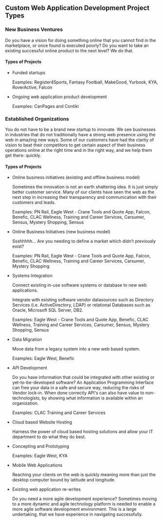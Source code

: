 ## Custom Web Application Development Project Types

### New Business Ventures

Do you have a vision for doing something online that you cannot find in the marketplace, or once found is executed poorly? Do you want to take an existing successful online product to the next level? We do that.

#### Types of Projects

* Funded startups

  Examples: Register4Sports, Fantasy Football, MakeGood, Yurbook, KYA, RoverActive, Falcon

* Ongoing web application product development

  Examples: CanPages and Contiki

### Established Organizations

You do not have to be a brand new startup to innovate. We see businesses in industries that do not traditionally have a strong web presence using the web in amazing new ways. Some of our customers have had the clarity of vision to beat their competitors to get certain aspect of their business operations online at the right time and in the right way, and we help them get there: quickly. 


#### Types of Projects

* Online business initiatives (existing and offline business model)

  Sometimes the innovation is not an earth shattering idea. It is just simply better customer service. Many of our clients have seen the web as the next step in increasing their transparency and communication with their customers and leads.

  Examples: PN Rail, Eagle West - Crane Tools and Quote App, Falcon, Benefic, CLAC Wellness, Training and Career Services, Carsumer, Sensus, Mystery Shopping, Sensus

* Online Business Initiatives (new business model)
  
  Ssshhhhh... Are you needing to define a market which didn’t previously exist?
  
  Examples: PN Rail, Eagle West - Crane Tools and Quote App, Falcon, Benefic, CLAC Wellness, Training and Career Services, Carsumer, Mystery Shopping

* Systems Integration

  Connect existing in-use software systems or database to new web applications. 

  Integrate with existing software vendor datasources such as Directory Services (i.e. ActiveDirectory, LDAP) or relational Databases such as Oracle, Microsoft SQL Server, DB2.

  Examples: Eagle West - Crane Tools and Quote App, Benefic, CLAC Wellness, Training and Career Services, Carsumer, Sensus, Mystery Shopping, Sensus

* Data Migration

  Move data from a legacy system into a new web based system.

  Examples: Eagle West, Benefic

* API Development

  Do you have information that could be integrated with other existing or yet-to-be-developed software? An Application Programming Interface can free your data in a safe and secure way, reducing the risks of Vendor lock-in. When done correctly API's can also have value to non-technologists, by showing what information is available within an organization.

  Examples: CLAC Training and Career Services

* Cloud based Website Hosting

  Harness the power of cloud based hosting solutions and allow your IT department to do what they do best.
  
* Concepting and Prototyping

  Examples: Eagle West, KYA

* Mobile Web Applications

  Reaching your clients on the web is quickly meaning more than just the desktop computer bound by latitude and longitude.

* Existing web application re-writes

  Do you need a more agile development experience? Sometimes moving to a more dynamic and agile technology platform is needed to enable a more agile software development environment. This is a large undertaking, that we have experience in navigating successfully.

